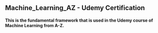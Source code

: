 ## Machine_Learning_AZ - Udemy Certification


#### This is the fundamental framework that is used in the Udemy course of Machine Learning from A-Z.
